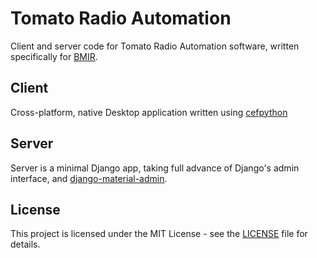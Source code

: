 # Tomato Radio Automation

Client and server code for Tomato Radio Automation software, written specifically
for [BMIR](https://bmir.org/).

## Client

Cross-platform, native Desktop application written using
[cefpython](https://github.com/cztomczak/cefpython/)

## Server

Server is a minimal Django app, taking full advance of Django's admin interface,
and [django-material-admin](https://github.com/MaistrenkoAnton/django-material-admin).

## License

This project is licensed under the MIT License - see the [LICENSE](LICENSE) file
for details.

